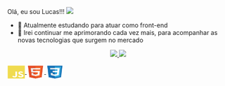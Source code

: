  Olá, eu sou Lucas!!! <img src="https://media.giphy.com/media/hvRJCLFzcasrR4ia7z/giphy.gif" width="30" >

- 🔭 Atualmente estudando para atuar como front-end
- 🌱 Irei continuar me aprimorando cada vez mais, para acompanhar as novas tecnologias que surgem no mercado

<div align="center">
  <a href="https://github.com/Lucs25">
  <img height="180em" src="https://github-readme-stats.vercel.app/api?username=Lucs25&show_icons=true&theme=tokyonight&include_all_commits=true&count_private=true"/>
  <img height="180em" src="https://github-readme-stats.vercel.app/api/top-langs/?username=Lucs25&layout=compact&langs_count=7&theme=tokyonight"/>
</div>
  
  <div style="display: inline_block"><br>
  <img align="center" alt="Lucs25-Js" height="30" width="40" src="https://raw.githubusercontent.com/devicons/devicon/master/icons/javascript/javascript-plain.svg">
  <img align="center" alt="Lucs25-HTML" height="30" width="40" src="https://raw.githubusercontent.com/devicons/devicon/master/icons/html5/html5-original.svg">
  <img align="center" alt="Lucs25-CSS" height="30" width="40" src="https://raw.githubusercontent.com/devicons/devicon/master/icons/css3/css3-original.svg">
  </div>

